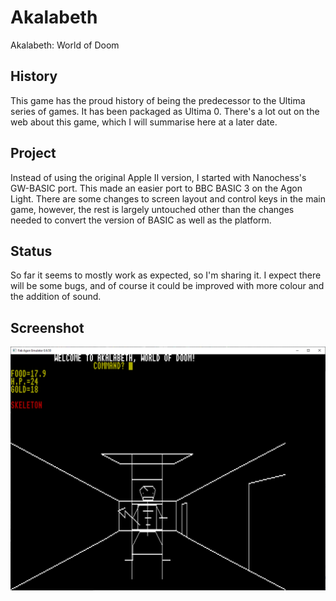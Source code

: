# Akalabeth
Akalabeth: World of Doom

## History
This game has the proud history of being the predecessor to the Ultima series of games. It has been packaged as Ultima 0. There's a lot out on the web about this game, which I will summarise here at a later date.

## Project
Instead of using the original Apple II version, I started with Nanochess's GW-BASIC port. This made an easier port to BBC BASIC 3 on the Agon Light. There are some changes to screen layout and control keys in the main game, however, the rest is largely untouched other than the changes needed to convert the version of BASIC as well as the platform. 

## Status
So far it seems to mostly work as expected, so I'm sharing it. I expect there will be some bugs, and of course it could be improved with more colour and the addition of sound.

## Screenshot
![Akalabeth play](SkeletonCapture.PNG)
